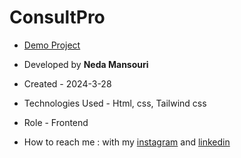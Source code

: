 # ConsultPro

- [Demo Project](https://nedamnsri.github.io/ConsultPro/)

- Developed by **Neda Mansouri**

- Created - 2024-3-28

- Technologies Used - Html, css, Tailwind css 

- Role - Frontend

- How to reach me : with my [instagram](https://www.instagram.com/frontendneda) and [linkedin](https://www.linkedin.com/in/neda-mansouri)
